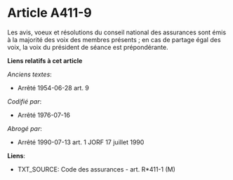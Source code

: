 # Article A411-9

Les avis, voeux et résolutions du conseil national des assurances sont émis à la majorité des voix des membres présents ; en
cas de partage égal des voix, la voix du président de séance est prépondérante.

**Liens relatifs à cet article**

_Anciens textes_:

  - Arrêté 1954-06-28 art. 9

_Codifié par_:

  - Arrêté 1976-07-16

_Abrogé par_:

  - Arrêté 1990-07-13 art. 1 JORF 17 juillet 1990

**Liens**:

  - TXT_SOURCE: Code des assurances - art. R*411-1 (M)
